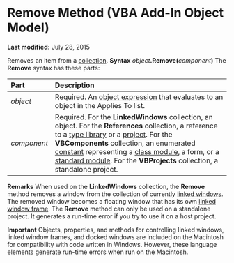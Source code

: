 
# Remove Method (VBA Add-In Object Model)

 **Last modified:** July 28, 2015


Removes an item from a  [collection](b8bdf64f-5920-1ae9-16d0-b26d09524a30.md).
 **Syntax**
 _object_**.Remove(**_component_**)**
The  **Remove** syntax has these parts:


|**Part**|**Description**|
|:-----|:-----|
| _object_|Required. An  [object expression](b8bdf64f-5920-1ae9-16d0-b26d09524a30.md) that evaluates to an object in the Applies To list.|
| _component_|Required. For the  **LinkedWindows** collection, an object. For the **References** collection, a reference to a [type library](b8bdf64f-5920-1ae9-16d0-b26d09524a30.md) or a [project](b8bdf64f-5920-1ae9-16d0-b26d09524a30.md). For the  **VBComponents** collection, an enumerated [constant](b8bdf64f-5920-1ae9-16d0-b26d09524a30.md) representing a [class module](b8bdf64f-5920-1ae9-16d0-b26d09524a30.md), a form, or a  [standard module](b8bdf64f-5920-1ae9-16d0-b26d09524a30.md). For the  **VBProjects** collection, a standalone project.|
 **Remarks**
When used on the  **LinkedWindows** collection, the **Remove** method removes a window from the collection of currently [linked windows](b8bdf64f-5920-1ae9-16d0-b26d09524a30.md). The removed window becomes a floating window that has its own  [linked window frame](b8bdf64f-5920-1ae9-16d0-b26d09524a30.md). The  **Remove** method can only be used on a standalone project. It generates a run-time error if you try to use it on a host project.


 **Important**  Objects, properties, and methods for controlling linked windows, linked window frames, and docked windows are included on the Macintosh for compatibility with code written in Windows. However, these language elements generate run-time errors when run on the Macintosh.


